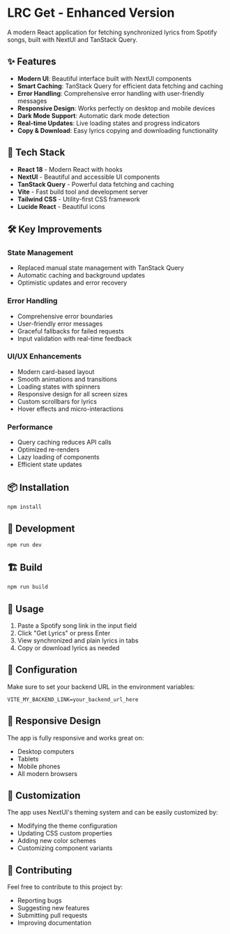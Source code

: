 # LRC Get - Enhanced Version

A modern React application for fetching synchronized lyrics from Spotify songs, built with NextUI and TanStack Query.

## ✨ Features

- **Modern UI**: Beautiful interface built with NextUI components
- **Smart Caching**: TanStack Query for efficient data fetching and caching
- **Error Handling**: Comprehensive error handling with user-friendly messages
- **Responsive Design**: Works perfectly on desktop and mobile devices
- **Dark Mode Support**: Automatic dark mode detection
- **Real-time Updates**: Live loading states and progress indicators
- **Copy & Download**: Easy lyrics copying and downloading functionality

## 🚀 Tech Stack

- **React 18** - Modern React with hooks
- **NextUI** - Beautiful and accessible UI components
- **TanStack Query** - Powerful data fetching and caching
- **Vite** - Fast build tool and development server
- **Tailwind CSS** - Utility-first CSS framework
- **Lucide React** - Beautiful icons

## 🛠️ Key Improvements

### State Management
- Replaced manual state management with TanStack Query
- Automatic caching and background updates
- Optimistic updates and error recovery

### Error Handling
- Comprehensive error boundaries
- User-friendly error messages
- Graceful fallbacks for failed requests
- Input validation with real-time feedback

### UI/UX Enhancements
- Modern card-based layout
- Smooth animations and transitions
- Loading states with spinners
- Responsive design for all screen sizes
- Custom scrollbars for lyrics
- Hover effects and micro-interactions

### Performance
- Query caching reduces API calls
- Optimized re-renders
- Lazy loading of components
- Efficient state updates

## 📦 Installation

```bash
npm install
```

## 🚀 Development

```bash
npm run dev
```

## 🏗️ Build

```bash
npm run build
```

## 🎯 Usage

1. Paste a Spotify song link in the input field
2. Click "Get Lyrics" or press Enter
3. View synchronized and plain lyrics in tabs
4. Copy or download lyrics as needed

## 🔧 Configuration

Make sure to set your backend URL in the environment variables:

```env
VITE_MY_BACKEND_LINK=your_backend_url_here
```

## 📱 Responsive Design

The app is fully responsive and works great on:
- Desktop computers
- Tablets
- Mobile phones
- All modern browsers

## 🎨 Customization

The app uses NextUI's theming system and can be easily customized by:
- Modifying the theme configuration
- Updating CSS custom properties
- Adding new color schemes
- Customizing component variants

## 🤝 Contributing

Feel free to contribute to this project by:
- Reporting bugs
- Suggesting new features
- Submitting pull requests
- Improving documentation
